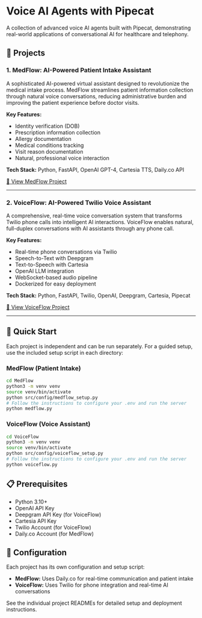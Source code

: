 # Voice AI Agents with Pipecat

A collection of advanced voice AI agents built with Pipecat, demonstrating real-world applications of conversational AI for healthcare and telephony.

## 🎯 Projects

### 1. MedFlow: AI-Powered Patient Intake Assistant
A sophisticated AI-powered virtual assistant designed to revolutionize the medical intake process. MedFlow streamlines patient information collection through natural voice conversations, reducing administrative burden and improving the patient experience before doctor visits.

**Key Features:**
- Identity verification (DOB)
- Prescription information collection
- Allergy documentation
- Medical conditions tracking
- Visit reason documentation
- Natural, professional voice interaction

**Tech Stack:** Python, FastAPI, OpenAI GPT-4, Cartesia TTS, Daily.co API

[📁 View MedFlow Project](./patient-intake/)

---

### 2. VoiceFlow: AI-Powered Twilio Voice Assistant
A comprehensive, real-time voice conversation system that transforms Twilio phone calls into intelligent AI interactions. VoiceFlow enables natural, full-duplex conversations with AI assistants through any phone call.

**Key Features:**
- Real-time phone conversations via Twilio
- Speech-to-Text with Deepgram
- Text-to-Speech with Cartesia
- OpenAI LLM integration
- WebSocket-based audio pipeline
- Dockerized for easy deployment

**Tech Stack:** Python, FastAPI, Twilio, OpenAI, Deepgram, Cartesia, Pipecat

[📁 View VoiceFlow Project](./twilio-chatbot/)

---

## 🚀 Quick Start

Each project is independent and can be run separately. For a guided setup, use the included setup script in each directory:

### MedFlow (Patient Intake)
```bash
cd MedFlow
python3 -m venv venv
source venv/bin/activate
python src/config/medflow_setup.py
# Follow the instructions to configure your .env and run the server
python medflow.py
```

### VoiceFlow (Voice Assistant)
```bash
cd VoiceFlow
python3 -m venv venv
source venv/bin/activate
python src/config/voiceflow_setup.py
# Follow the instructions to configure your .env and run the server
python voiceflow.py
```

## 📋 Prerequisites

- Python 3.10+
- OpenAI API Key
- Deepgram API Key (for VoiceFlow)
- Cartesia API Key
- Twilio Account (for VoiceFlow)
- Daily.co Account (for MedFlow)

## 🔧 Configuration

Each project has its own configuration and setup script:
- **MedFlow:** Uses Daily.co for real-time communication and patient intake
- **VoiceFlow:** Uses Twilio for phone integration and real-time AI conversations

See the individual project READMEs for detailed setup and deployment instructions.